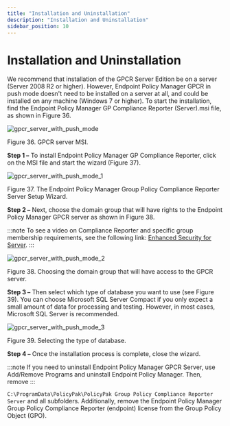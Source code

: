 ```yaml
---
title: "Installation and Uninstallation"
description: "Installation and Uninstallation"
sidebar_position: 10
---
```


# Installation and Uninstallation

We recommend that installation of the GPCR Server Edition be on a server (Server 2008 R2 or higher).
However, Endpoint Policy Manager GPCR in push mode doesn't need to be installed on a server at all,
and could be installed on any machine (Windows 7 or higher). To start the installation, find the
Endpoint Policy Manager GP Compliance Reporter (Server).msi file, as shown in Figure 36.

![gpcr_server_with_push_mode](/images/endpointpolicymanager/grouppolicycompliancereporter/mode/push/gpcr_server_with_push_mode.webp)

Figure 36. GPCR server MSI.

**Step 1 –** To install Endpoint Policy Manager GP Compliance Reporter, click on the MSI file and
start the wizard (Figure 37).

![gpcr_server_with_push_mode_1](/images/endpointpolicymanager/grouppolicycompliancereporter/mode/push/gpcr_server_with_push_mode_1.webp)

Figure 37. The Endpoint Policy Manager Group Policy Compliance Reporter Server Setup Wizard.

**Step 2 –** Next, choose the domain group that will have rights to the Endpoint Policy Manager GPCR
server as shown in Figure 38.

:::note
To see a video on Compliance Reporter and specific group membership requirements, see the
following link:
[Enhanced Security for Server](/docs/endpointpolicymanager/gpcompliancereporter/videos/gettingstarted/securityenhanced.md).
:::


![gpcr_server_with_push_mode_2](/images/endpointpolicymanager/grouppolicycompliancereporter/mode/push/gpcr_server_with_push_mode_2.webp)

Figure 38. Choosing the domain group that will have access to the GPCR server.

**Step 3 –** Then select which type of database you want to use (see Figure 39). You can choose
Microsoft SQL Server Compact if you only expect a small amount of data for processing and testing.
However, in most cases, Microsoft SQL Server is recommended.

![gpcr_server_with_push_mode_3](/images/endpointpolicymanager/grouppolicycompliancereporter/mode/push/gpcr_server_with_push_mode_3.webp)

Figure 39. Selecting the type of database.

**Step 4 –** Once the installation process is complete, close the wizard.

:::note
If you need to uninstall Endpoint Policy Manager GPCR Server, use Add/Remove Programs and
uninstall Endpoint Policy Manager. Then, remove
:::


`C:\ProgramData\PolicyPak\PolicyPak Group Policy Compliance Reporter Server` and all subfolders.
Additionally, remove the Endpoint Policy Manager Group Policy Compliance Reporter (endpoint) license
from the Group Policy Object (GPO).
